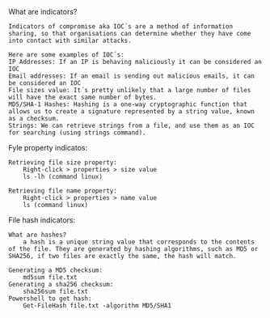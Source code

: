 
What are indicators?

	Indicators of compromise aka IOC´s are a method of information sharing, so that organisations can determine whether they have come into contact with similar attacks. 
	
	Here are some examples of IOC´s:
	IP Addresses: If an IP is behaving maliciously it can be considered an IOC
	Email addresses: If an email is sending out malicious emails, it can be considered an IOC
	File sizes value: It´s pretty unlikely that a large number of files will have the exact same number of bytes.
	MD5/SHA-1 Hashes: Hashing is a one-way cryptographic function that allows us to create a signature represented by a string value, known as a checksum.
	Strings: We can retrieve strings from a file, and use them as an IOC for searching (using strings command).


Fyle property indicatos:

	Retrieving file size property:
		Right-click > properties > size value
		ls -lh (command linux)

	Retrieving file name property:
		Right-click > properties > name value
		ls (command linux)

File hash indicators:

	What are hashes?
		a hash is a unique string value that corresponds to the contents of the file. They are generated by hashing algorithms, such as MD5 or SHA256, if two files are exactly the same, the hash will match.

	Generating a MD5 checksum:
		md5sum file.txt
	Generating a sha256 checksum:
		sha256sum file.txt
	Powershell to get hash:
		Get-FileHash file.txt -algorithm MD5/SHA1
	